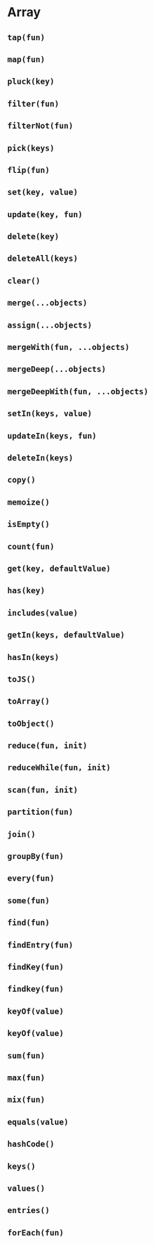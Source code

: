 # Array

## `tap(fun)`

## `map(fun)`

## `pluck(key)`

## `filter(fun)`

## `filterNot(fun)`

## `pick(keys)`

## `flip(fun)`

## `set(key, value)`

## `update(key, fun)`

## `delete(key)`

## `deleteAll(keys)`

## `clear()`

## `merge(...objects)`

## `assign(...objects)`

## `mergeWith(fun, ...objects)`

## `mergeDeep(...objects)`

## `mergeDeepWith(fun, ...objects)`

## `setIn(keys, value)`

## `updateIn(keys, fun)`

## `deleteIn(keys)`

## `copy()`

## `memoize()`

## `isEmpty()`

## `count(fun)`

## `get(key, defaultValue)`

## `has(key)`

## `includes(value)`

## `getIn(keys, defaultValue)`

## `hasIn(keys)`

## `toJS()`

## `toArray()`

## `toObject()`

## `reduce(fun, init)`

## `reduceWhile(fun, init)`

## `scan(fun, init)`

## `partition(fun)`

## `join()`

## `groupBy(fun)`

## `every(fun)`

## `some(fun)`

## `find(fun)`

## `findEntry(fun)`

## `findKey(fun)`

## `findkey(fun)`

## `keyOf(value)`

## `keyOf(value)`

## `sum(fun)`

## `max(fun)`

## `mix(fun)`

## `equals(value)`

## `hashCode()`

## `keys()`

## `values()`

## `entries()`

## `forEach(fun)`
